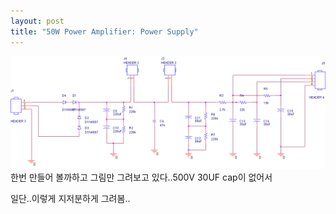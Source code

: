 ```yaml
---
layout: post
title: "50W Power Amplifier: Power Supply"
---
```


![image](/assets/images/f69c03b224d45658846897b2416404a3.png)
한번 만들어 볼까하고 그림만 그려보고 있다..500V 30UF cap이 없어서 

일단..이렇게 지저분하게 그려봄..


